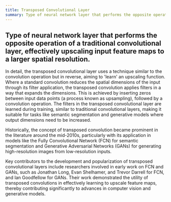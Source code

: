 ```yaml
---
title: Transposed Convolutional Layer
summary: Type of neural network layer that performs the opposite operation of a traditional convolutional layer, effectively upscaling input feature maps to a larger spatial resolution.
---
```

## Type of neural network layer that performs the opposite operation of a traditional convolutional layer, effectively upscaling input feature maps to a larger spatial resolution.

In detail, the transposed convolutional layer uses a technique similar to the convolution operation but in reverse, aiming to 'learn' an upscaling function. Where a standard convolution reduces the spatial dimensions of the input through its filter application, the transposed convolution applies filters in a way that expands the dimensions. This is achieved by inserting zeros between input data points (a process known as upsampling), followed by a convolution operation. The filters in the transposed convolutional layer are learned during training, similar to traditional convolutional layers, making it suitable for tasks like semantic segmentation and generative models where output dimensions need to be increased.

Historically, the concept of transposed convolution became prominent in the literature around the mid-2010s, particularly with its application in models like the Fully Convolutional Network (FCN) for semantic segmentation and Generative Adversarial Networks (GANs) for generating high-resolution images from low-resolution inputs.

Key contributors to the development and popularization of transposed convolutional layers include researchers involved in early work on FCN and GANs, such as Jonathan Long, Evan Shelhamer, and Trevor Darrell for FCN, and Ian Goodfellow for GANs. Their work demonstrated the utility of transposed convolutions in effectively learning to upscale feature maps, thereby contributing significantly to advances in computer vision and generative models.